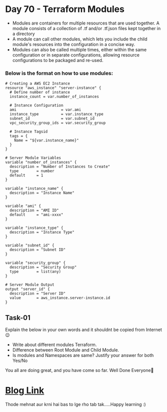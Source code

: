 # Day 70 - Terraform Modules

- Modules are containers for multiple resources that are used together. A module consists of a collection of .tf and/or .tf.json files kept together in a directory
- A module can call other modules, which lets you include the child module's resources into the configuration in a concise way. 
- Modules can also be called multiple times, either within the same configuration or in separate configurations, allowing resource configurations to be packaged and re-used.

### Below is the format on how to use modules:
```
# Creating a AWS EC2 Instance
resource "aws_instance" "server-instance" {
  # Define number of instance
  instance_count = var.number_of_instances
 
  # Instance Configuration
  ami                    = var.ami
  instance_type          = var.instance_type
  subnet_id              = var.subnet_id
  vpc_security_group_ids = var.security_group
 
  # Instance Tagsid
  tags = {
    Name = "${var.instance_name}"
  }
}
```

```
# Server Module Variables
variable "number_of_instances" {
  description = "Number of Instances to Create"
  type        = number
  default     = 1
}
 
variable "instance_name" {
  description = "Instance Name"
}
 
variable "ami" {
  description = "AMI ID"
  default     = "ami-xxxx"
}
 
variable "instance_type" {
  description = "Instance Type"
}
 
variable "subnet_id" {
  description = "Subnet ID"
}
 
variable "security_group" {
  description = "Security Group"
  type        = list(any)
}
```

```
# Server Module Output
output "server_id" {
  description = "Server ID"
  value       = aws_instance.server-instance.id
}

```

## Task-01

Explain the below in your own words and it shouldnt be copied from Internet 😉
- Write about different modules Terraform.
- Difference between Root Module and Child Module.
- Is modules and Namespaces are same? Justify your answer for both Yes/No



You all are doing great, and you have come so far. Well Done Everyone🎉

# [Blog Link](https://devxblog.hashnode.dev/terraform-modules)

Thode mehnat aur krni hai bas to lge rho tab tak.....Happy learning :)

